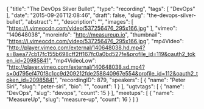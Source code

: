{
  "title": "The DevOps Silver Bullet",
  "type": "recording",
  "tags": [
    "DevOps"
  ],
  "date": "2015-09-26T12:08:46",
  "draft": false,
  "slug": "the-devops-silver-bullet",
  "abstract": "",
  "description": "",
  "images": [
    "https://i.vimeocdn.com/video/537256476_295x166.jpg"
  ],
  "vimeo": "140648038",
  "moreinfo": "http://measureup.io",
  "thumbnail": "https://i.vimeocdn.com/video/537256476_295x166.jpg",
  "mp4Video": "http://player.vimeo.com/external/140648038.hd.mp4?s=8aea77cb17fc155b698cff2ff167fc0a0bd527fe&profile_id=119&oauth2_token_id=20985841",
  "mp4VideoLow": "http://player.vimeo.com/external/140648038.sd.mp4?s=0d795ef470f8c1cc9d209212fde258840967e554&profile_id=112&oauth2_token_id=20985841",
  "recordingID": 879,
  "speakers": [
    {
      "name": "Peter Siri",
      "slug": "peter-siri",
      "bio": "",
      "count": 1
    }
  ],
  "ugtvtags": [
    {
      "name": "DevOps",
      "slug": "devops",
      "count": 15
    }
  ],
  "meetups": [
    {
      "name": "MeasureUp",
      "slug": "measure-up",
      "count": 16
    }
  ]
}